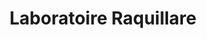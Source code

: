 ---
title: "Laboratoire Raquillare"
url: /cormontreuil/laboratoire-raquillare/
shop: approvisionnement médical
---